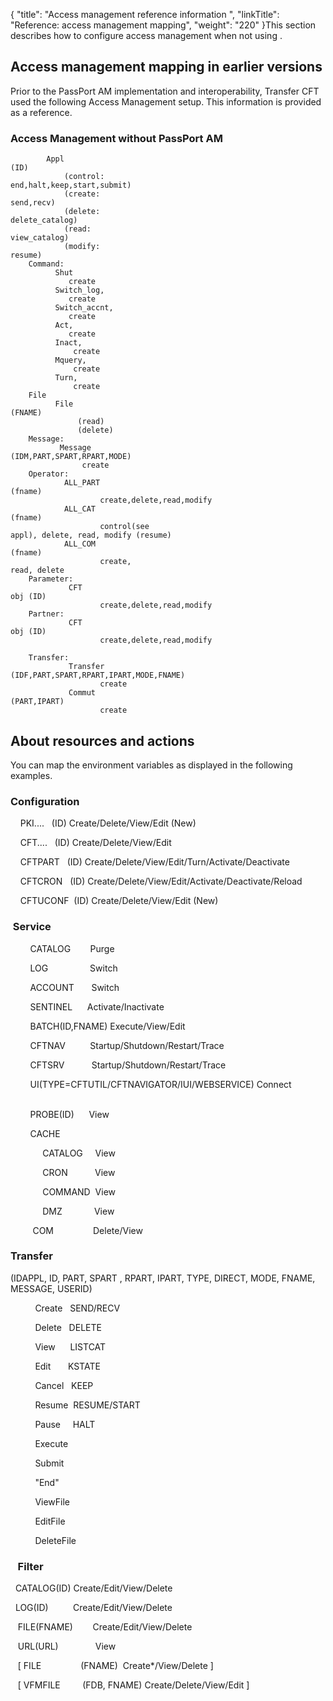 {
    "title": "Access management  reference information ",
    "linkTitle": "Reference: access management mapping",
    "weight": "220"
}This section describes how to configure access management when not using .

## Access management mapping in earlier versions

Prior to the PassPort AM implementation and interoperability, Transfer
CFT used the following Access Management setup. This information is provided as a reference.

### Access Management without PassPort AM

```
        Appl
(ID)
            (control:
end,halt,keep,start,submit)
            (create:
send,recv)
            (delete:
delete_catalog)
            (read:
view_catalog)
            (modify:
resume)
    Command:
          Shut
             create
          Switch_log,
             create
          Switch_accnt,
             create
          Act,
             create
          Inact,
              create
          Mquery,
              create
          Turn,
              create
    File
          File
(FNAME)
               (read)
               (delete)
    Message:
           Message
(IDM,PART,SPART,RPART,MODE)
                create
    Operator:
            ALL_PART
(fname)
                    create,delete,read,modify
            ALL_CAT
(fname)
                    control(see
appl), delete, read, modify (resume)
            ALL_COM
(fname)
                    create,
read, delete
    Parameter:
             CFT
obj (ID)
                    create,delete,read,modify
    Partner:
             CFT
obj (ID)
                    create,delete,read,modify
     
    Transfer:
             Transfer
(IDF,PART,SPART,RPART,IPART,MODE,FNAME)
                    create
             Commut
(PART,IPART)
                    create
```

## About resources and actions

You can map the environment variables as displayed
in the following examples.

### Configuration

    PKI....
  (ID)
Create/Delete/View/Edit (New)

    CFT....
  (ID)
Create/Delete/View/Edit

    CFTPART
  (ID)
Create/Delete/View/Edit/Turn/Activate/Deactivate

    CFTCRON
  (ID)
Create/Delete/View/Edit/Activate/Deactivate/Reload

    CFTUCONF
 (ID) Create/Delete/View/Edit
(New)

###  Service

        CATALOG
       Purge
   

        LOG
                Switch

        ACCOUNT
      Switch

        SENTINEL
     Activate/Inactivate

        BATCH(ID,FNAME)
Execute/View/Edit

        CFTNAV
         Startup/Shutdown/Restart/Trace

        CFTSRV
          Startup/Shutdown/Restart/Trace

        UI(TYPE=CFTUTIL/CFTNAVIGATOR/IUI/WEBSERVICE)
Connect                             

        PROBE(ID)
     View

        CACHE

             CATALOG
    View

             CRON
          View

             COMMAND
 View

             DMZ
            View

         COM
               Delete/View
   

### Transfer

(IDAPPL, ID, PART, SPART , RPART, IPART, TYPE, DIRECT, MODE, FNAME, MESSAGE, USERID)

          Create
  SEND/RECV

          Delete
  DELETE

          View
     LISTCAT

          Edit
      KSTATE

          Cancel
  KEEP

          Resume
 RESUME/START

          Pause
    HALT

          Execute
   

          Submit

          "End"

          ViewFile

          EditFile

          DeleteFile

###    Filter

  CATALOG(ID)
Create/Edit/View/Delete

  LOG(ID)
         Create/Edit/View/Delete

   FILE(FNAME)
       Create/Edit/View/Delete

   URL(URL)
              View
       

   \[
FILE                (FNAME)
 Create\*/View/Delete
\]

   \[
VFMFILE         (FDB,
FNAME) Create/Delete/View/Edit \]
